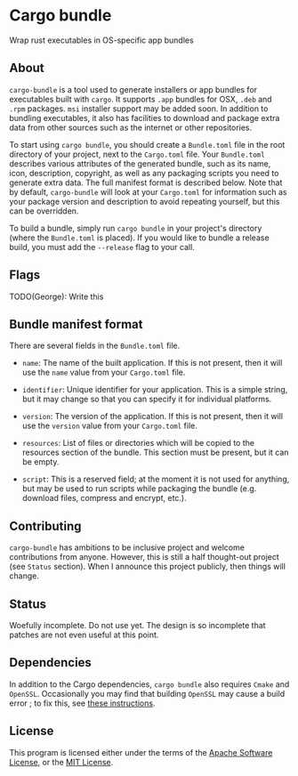 # Cargo bundle

Wrap rust executables in OS-specific app bundles

## About

 `cargo-bundle` is a tool used to generate installers or app bundles for executables built with `cargo`.
It supports `.app` bundles for OSX, `.deb` and `.rpm` packages. `msi` installer support may be added soon.
In addition to bundling executables, it also has facilities to download and package extra data from other
sources such as the internet or other repositories.

 To start using `cargo bundle`, you should create a `Bundle.toml` file in the root directory of your project,
next to the `Cargo.toml` file. Your `Bundle.toml` describes various attributes of the generated bundle, such
as its name, icon, description, copyright, as well as any packaging scripts you need to generate extra data.
The full manifest format is described below. Note that by default, `cargo-bundle` will look at your `Cargo.toml`
for information such as your package version and description to avoid repeating yourself, but this can be
overridden.

 To build a bundle, simply run `cargo bundle` in your project's directory (where the `Bundle.toml` is placed).
If you would like to bundle a release build, you must add the `--release` flag to your call.

## Flags

 TODO(George): Write this

## Bundle manifest format

 There are several fields in the `Bundle.toml` file.

 * `name`: The name of the built application. If this is not present, then it will use the `name` value from
           your `Cargo.toml` file.
 * `identifier`: Unique identifier for your application. This is a simple string, but it may change so that
                 you can specify it for individual platforms.
 * `version`: The version of the application. If this is not present, then it will use the `version` value from
              your `Cargo.toml` file.
 * `resources`: List of files or directories which will be copied to the resources section of the bundle. This
                section must be present, but it can be empty.

 * `script`: This is a reserved field; at the moment it is not used for anything, but may be used to run scripts
             while packaging the bundle (e.g. download files, compress and encrypt, etc.).

## Contributing

 `cargo-bundle` has ambitions to be inclusive project and welcome contributions from anyone. However, this is
still a half thought-out project (see `Status` section). When I announce this project publicly, then things
will change.

## Status

 Woefully incomplete. Do not use yet. The design is so incomplete that patches are not even useful at this
point.

## Dependencies

 In addition to the Cargo dependencies, `cargo bundle` also requires `Cmake` and `OpenSSL`. Occasionally you may find that
building `OpenSSL` may cause a build error ; to fix this, see [these instructions](https://github.com/alexcrichton/ssh2-rs/issues/28).

## License

This program is licensed either under the terms of the [Apache Software License](http://www.apache.org/licenses/LICENSE-2.0.),
or the [MIT License](https://opensource.org/licenses/MIT). 

